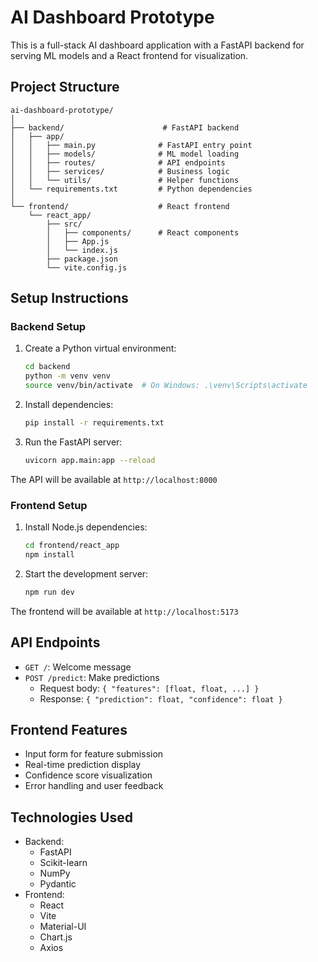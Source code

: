 # AI Dashboard Prototype

This is a full-stack AI dashboard application with a FastAPI backend for serving ML models and a React frontend for visualization.

## Project Structure

```
ai-dashboard-prototype/
│
├── backend/                      # FastAPI backend
│   ├── app/
│   │   ├── main.py              # FastAPI entry point
│   │   ├── models/              # ML model loading
│   │   ├── routes/              # API endpoints
│   │   ├── services/            # Business logic
│   │   └── utils/               # Helper functions
│   └── requirements.txt         # Python dependencies
│
└── frontend/                    # React frontend
    └── react_app/
        ├── src/
        │   ├── components/      # React components
        │   ├── App.js
        │   └── index.js
        ├── package.json
        └── vite.config.js
```

## Setup Instructions

### Backend Setup

1. Create a Python virtual environment:

   ```bash
   cd backend
   python -m venv venv
   source venv/bin/activate  # On Windows: .\venv\Scripts\activate
   ```

2. Install dependencies:

   ```bash
   pip install -r requirements.txt
   ```

3. Run the FastAPI server:
   ```bash
   uvicorn app.main:app --reload
   ```

The API will be available at `http://localhost:8000`

### Frontend Setup

1. Install Node.js dependencies:

   ```bash
   cd frontend/react_app
   npm install
   ```

2. Start the development server:
   ```bash
   npm run dev
   ```

The frontend will be available at `http://localhost:5173`

## API Endpoints

- `GET /`: Welcome message
- `POST /predict`: Make predictions
  - Request body: `{ "features": [float, float, ...] }`
  - Response: `{ "prediction": float, "confidence": float }`

## Frontend Features

- Input form for feature submission
- Real-time prediction display
- Confidence score visualization
- Error handling and user feedback

## Technologies Used

- Backend:
  - FastAPI
  - Scikit-learn
  - NumPy
  - Pydantic
- Frontend:
  - React
  - Vite
  - Material-UI
  - Chart.js
  - Axios
